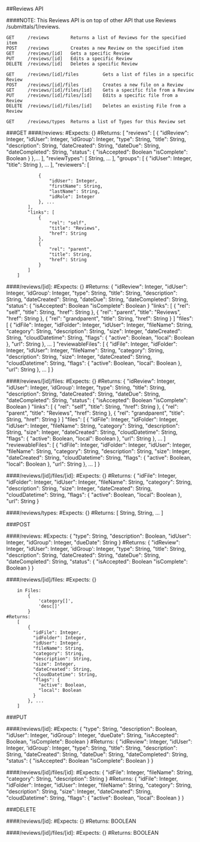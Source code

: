 ##Reviews API

####NOTE:
    This Reviews API is on top of other API that use Reviews /submittals/1/reviews.

```
GET     /reviews        Returns a list of Reviews for the specified item
POST    /reviews        Creates a new Review on the specified item
GET     /reviews/[id]   Gets a specific Review
PUT     /reviews/[id]   Edits a specific Review
DELETE  /reviews/[id]   Deletes a specific Review

GET     /reviews/[id]/files         Gets a list of files in a specific Review
POST    /reviews/[id]/files         Creates a new file on a Review
GET     /reviews/[id]/files/[id]    Gets a specific file from a Review
PUT     /reviews/[id]/files/[id]    Edits a specific file from a Review
DELETE  /reviews/[id]/files/[id]    Deletes an existing File from a Review

GET     /reviews/types  Returns a list of Types for this Review set
```

###GET
####/reviews:
    #Expects:
        {}
    #Returns:
        [
            "reviews": [
                {
                    "idReview": Integer,
                    "idUser": Integer,
                    'idGroup': Integer,
                    "type": String,
                    "title": String,
                    "description": String,
                    "dateCreated": String,
                    "dateDue": String,
                    "dateCompleted": String,
                    "status": {
                        "isAccepted": Boolean
                        "isComplete": Boolean
                    }
                },...
            ],
            "reviewTypes": [
                String, ...
            ],
            "groups": [
                {
                    "idUser": Integer,
                    "title": String
                }, ...
            ],
            "reviewers": [

                {
                    "idUser": Integer,
                    "firstName": String,
                    "lastName": String,
                    "idRole": Integer
                }, ...
            ],
            "links": [
                {
                    "rel": "self",
                    "title": "Reviews",
                    "href": String
                },
                {
                    "rel": "parent",
                    "title": String,
                    "href": String
                }
            ]
        ]
####/reviews/[id]:
    #Expects:
        {}
    #Returns:
        {
            "idReview": Integer,
            "idUser": Integer,
            'idGroup': Integer,
            "type": String,
            "title": String,
            "description": String,
            "dateCreated": String,
            "dateDue": String,
            "dateCompleted": String,
            "status": {
                "isAccepted": Boolean
                "isComplete": Boolean
            }
            "links": [
                {
                    "rel": "self",
                    "title": String,
                    "href": String
                },
                {
                    "rel": "parent",
                    "title": "Reviews",
                    "href": String
                },
                {
                    "rel": "grandparent",
                    "title": String,
                    "href": String
                }
            ]
            "files": [
                {
                    "idFile": Integer,
                    "idFolder": Integer,
                    "idUser": Integer,
                    "fileName": String,
                    "category": String,
                    "description": String,
                    "size": Integer,
                    "dateCreated": String,
                    "cloudDatetime": String,
                    "flags": {
                        "active": Boolean,
                        "local": Boolean
                    },
                    "url": String
                }, ...
            ]
            "reviewableFiles": [
                {
                    "idFile": Integer,
                    "idFolder": Integer,
                    "idUser": Integer,
                    "fileName": String,
                    "category": String,
                    "description": String,
                    "size": Integer,
                    "dateCreated": String,
                    "cloudDatetime": String,
                    "flags": {
                        "active": Boolean,
                        "local": Boolean
                    },
                    "url": String
                }, ...
            ]
        }



####/reviews/[id]/files:
    #Expects:
    {}
    #Returns:
        {
            "idReview": Integer,
            "idUser": Integer,
            'idGroup': Integer,
            "type": String,
            "title": String,
            "description": String,
            "dateCreated": String,
            "dateDue": String,
            "dateCompleted": String,
            "status": {
                "isAccepted": Boolean
                "isComplete": Boolean
            }
            "links": [
                {
                    "rel": "self",
                    "title": String,
                    "href": String
                },
                {
                    "rel": "parent",
                    "title": "Reviews",
                    "href": String
                },
                {
                    "rel": "grandparent",
                    "title": String,
                    "href": String
                }
            ]
            "files": [
                {
                    "idFile": Integer,
                    "idFolder": Integer,
                    "idUser": Integer,
                    "fileName": String,
                    "category": String,
                    "description": String,
                    "size": Integer,
                    "dateCreated": String,
                    "cloudDatetime": String,
                    "flags": {
                        "active": Boolean,
                        "local": Boolean
                    },
                    "url": String
                }, ...
            ]
            "reviewableFiles": [
                {
                    "idFile": Integer,
                    "idFolder": Integer,
                    "idUser": Integer,
                    "fileName": String,
                    "category": String,
                    "description": String,
                    "size": Integer,
                    "dateCreated": String,
                    "cloudDatetime": String,
                    "flags": {
                        "active": Boolean,
                        "local": Boolean
                    },
                    "url": String
                }, ...
            ]
        }


####/reviews/[id]/files/[id]:
    #Expects:
    {}
    #Returns:
        {
            "idFile": Integer,
            "idFolder": Integer,
            "idUser": Integer,
            "fileName": String,
            "category": String,
            "description": String,
            "size": Integer,
            "dateCreated": String,
            "cloudDatetime": String,
            "flags": {
                "active": Boolean,
                "local": Boolean
            },
            "url": String
        }

####/reviews/types:
    #Expects:
    {}
    #Returns:
        [
            String,
            String,
            ...
        ]


###POST

####/reviews:
    #Expects:
        {
            "type": String,
            "description": Boolean,
            "idUser": Integer,
            "idGroup": Integer,
            "dueDate": String
        }
    #Returns:
        {
            "idReview": Integer,
            "idUser": Integer,
            'idGroup': Integer,
            "type": String,
            "title": String,
            "description": String,
            "dateCreated": String,
            "dateDue": String,
            "dateCompleted": String,
            "status": {
                "isAccepted": Boolean
                "isComplete": Boolean
            }
        }


####/reviews/[id]/files:
    #Expects:
        {}

        in Files:
            {
                'category[]',
                'desc[]'
            }
    #Returns:
        [
            {
              "idFile": Integer,
              "idFolder": Integer,
              "idUser": Integer,
              "fileName": String,
              "category": String,
              "description": String,
              "size": Integer,
              "dateCreated": String,
              "cloudDatetime": String,
              "flags": {
                "active": Boolean,
                "local": Boolean
              }
            }, ...
        ]

###PUT

####/reviews/[id]:
    #Expects:
        {
            "type": String,
            "description": Boolean,
            "idUser": Integer,
            "idGroup": Integer,
            "dueDate": String,
            "isAccepted": Boolean,
            "isComplete": Boolean
        }
    #Returns:
        {
            "idReview": Integer,
            "idUser": Integer,
            'idGroup': Integer,
            "type": String,
            "title": String,
            "description": String,
            "dateCreated": String,
            "dateDue": String,
            "dateCompleted": String,
            "status": {
                "isAccepted": Boolean
                "isComplete": Boolean
            }
        }


####/reviews/[id]/files/[id]:
    #Expects:
        {
            "idFile": Integer,
            "fileName": String,
            "category": String,
            "description": String
        }
    #Returns:
        {
            "idFile": Integer,
            "idFolder": Integer,
            "idUser": Integer,
            "fileName": String,
            "category": String,
            "description": String,
            "size": Integer,
            "dateCreated": String,
            "cloudDatetime": String,
            "flags": {
                "active": Boolean,
                "local": Boolean
            }
        }

###DELETE

####/reviews/[id]:
    #Expects:
        {}
    #Returns:
        BOOLEAN

####/reviews/[id]/files/[id]:
    #Expects:
        {}
    #Returns:
        BOOLEAN